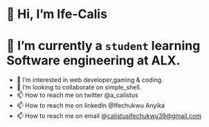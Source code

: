 # 👋 Hi, I’m Ife-Calis
# 🌱 I’m currently a `student` learning Software engineering at ALX.
- 👀 I’m interested in web developer,gaming & coding.
- 💞️ I’m looking to collaborate on simple_shell.
- 📫 How to reach me on twitter @a_calistus
- 📫 How to reach me on linkedIn @Ifechukwu Anyika
- 📫 How to reach me on email @calistusifechukwu39@gmail.com
<!---
Ife-Calis/Ife-Calis is a ✨ special ✨ repository because its `README.md` (this file) appears on your GitHub profile.
You can click the Preview link to take a look at your changes.
--->
